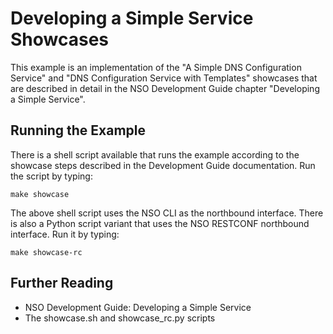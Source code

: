 Developing a Simple Service Showcases
=====================================

This example is an implementation of the "A Simple DNS Configuration Service"
and "DNS Configuration Service with Templates" showcases that are described in
detail in the NSO Development Guide chapter "Developing a Simple Service".

Running the Example
-------------------

There is a shell script available that runs the example according to the
showcase steps described in the Development Guide documentation. Run the script
by typing:

    make showcase

The above shell script uses the NSO CLI as the northbound interface. There is
also a Python script variant that uses the NSO RESTCONF northbound interface.
Run it by typing:

    make showcase-rc

Further Reading
---------------

+ NSO Development Guide: Developing a Simple Service
+ The showcase.sh and showcase_rc.py scripts
